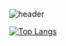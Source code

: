 ![header](https://capsule-render.vercel.app/api?type=waving&color=random&height=300&section=header&text=gyeongmin%20kim&fontSize=90)

[![Top Langs](https://github-readme-stats.vercel.app/api/top-langs/?username=kimgyeongmin123&langs_count=8)](https://github.com/kimgyeongmin123/github-readme-stats)
